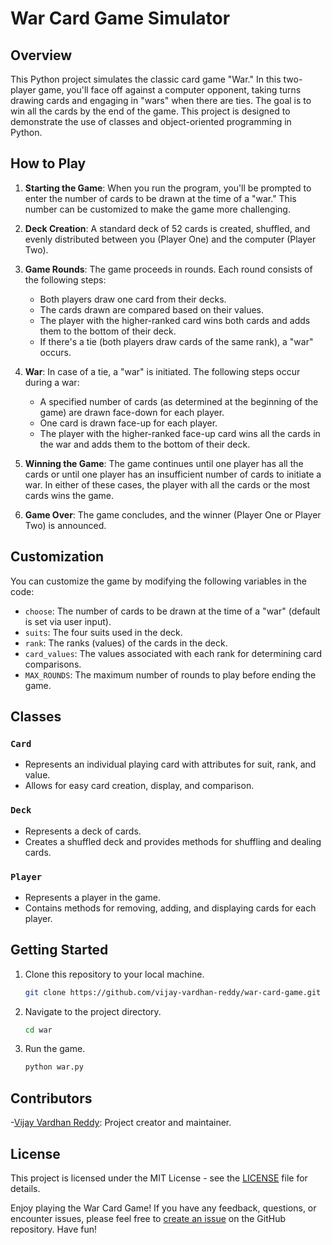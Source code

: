 # War Card Game Simulator

## Overview

This Python project simulates the classic card game "War." In this two-player game, you'll face off against a computer opponent, taking turns drawing cards and engaging in "wars" when there are ties. The goal is to win all the cards by the end of the game. This project is designed to demonstrate the use of classes and object-oriented programming in Python.

## How to Play

1. **Starting the Game**: When you run the program, you'll be prompted to enter the number of cards to be drawn at the time of a "war." This number can be customized to make the game more challenging.

2. **Deck Creation**: A standard deck of 52 cards is created, shuffled, and evenly distributed between you (Player One) and the computer (Player Two).

3. **Game Rounds**: The game proceeds in rounds. Each round consists of the following steps:

   - Both players draw one card from their decks.
   - The cards drawn are compared based on their values.
   - The player with the higher-ranked card wins both cards and adds them to the bottom of their deck.
   - If there's a tie (both players draw cards of the same rank), a "war" occurs.

4. **War**: In case of a tie, a "war" is initiated. The following steps occur during a war:

   - A specified number of cards (as determined at the beginning of the game) are drawn face-down for each player.
   - One card is drawn face-up for each player.
   - The player with the higher-ranked face-up card wins all the cards in the war and adds them to the bottom of their deck.

5. **Winning the Game**: The game continues until one player has all the cards or until one player has an insufficient number of cards to initiate a war. In either of these cases, the player with all the cards or the most cards wins the game.

6. **Game Over**: The game concludes, and the winner (Player One or Player Two) is announced.

## Customization

You can customize the game by modifying the following variables in the code:

- `choose`: The number of cards to be drawn at the time of a "war" (default is set via user input).
- `suits`: The four suits used in the deck.
- `rank`: The ranks (values) of the cards in the deck.
- `card_values`: The values associated with each rank for determining card comparisons.
- `MAX_ROUNDS`: The maximum number of rounds to play before ending the game.

## Classes

### `Card`

- Represents an individual playing card with attributes for suit, rank, and value.
- Allows for easy card creation, display, and comparison.

### `Deck`

- Represents a deck of cards.
- Creates a shuffled deck and provides methods for shuffling and dealing cards.

### `Player`

- Represents a player in the game.
- Contains methods for removing, adding, and displaying cards for each player.

## Getting Started

1. Clone this repository to your local machine.

   ```bash
   git clone https://github.com/vijay-vardhan-reddy/war-card-game.git
   ```

2. Navigate to the project directory.

   ```bash
   cd war
   ```

3. Run the game.

   ```bash
   python war.py
   ```

## Contributors

-[Vijay Vardhan Reddy](https://github.com/vijay-vardhan-reddy): Project creator and maintainer.

## License

This project is licensed under the MIT License - see the [LICENSE](LICENSE) file for details.

Enjoy playing the War Card Game! If you have any feedback, questions, or encounter issues, please feel free to [create an issue](https://github.com/your-username/war-card-game/issues) on the GitHub repository. Have fun!
